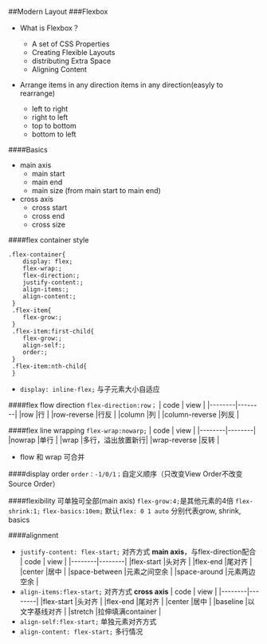 ##Modern Layout
###Flexbox
- What is Flexbox？
   - A set of CSS Properties
   - Creating Flexible Layouts
   - distributing Extra Space
   - Aligning Content
   
- Arrange items in any direction items in any direction(easyly to rearrange)
   - left to right
   - right to left
   - top to bottom
   - bottom to left

 ####Basics
 - main axis
      - main start
      - main end
      - main size (from main start to main end)
 - cross axis
      - cross start
      - cross end
      - cross size

 ####flex container style
``` 
.flex-container{
    display: flex;
    flex-wrap:;
    flex-direction:;
    justify-content:;
    align-items:;
    align-content:;
 }
 .flex-item{
    flex-grow:;
 }
 .flex-item:first-child{
    flex-grow:;
    align-self:;
    order:;
 }
 .flex-item:nth-child{
 }
```
   - `display: inline-flex;` 与子元素大小自适应

 ####flex flow direction
    `flex-direction:row；`
| code | view |
|--------|--------|
|row            |行      |
|row-reverse    |行反    |
|column         |列      |
|column-reverse |列反    |

 ####flex line wrapping
	`flex-wrap:nowarp;`
| code | view |
|--------|--------|
|nowrap        |单行            |
|wrap          |多行，溢出放置新行|
|wrap-reverse  |反转            |
   - flow 和 wrap 可合并

 ####display order
 `order：-1/0/1；`自定义顺序（只改变View Order不改变Source Order）
 
 ####flexibility
 可单独可全部(main axis)
 `flex-grow:4;`是其他元素的4倍
 `flex-shrink:1;`
 `flex-basics:10em;`
 默认`flex: 0 1 auto` 分别代表grow, shrink, basics
 
 ####alignment
 - `justify-content: flex-start;`
 对齐方式 **main axis**，与flex-direction配合
| code | view |
|--------|--------|
|flex-start    |头对齐      |
|flex-end      |尾对齐      |
|center        |居中        |
|space-between |元素之间空余 |
|space-around  |元素两边空余 |
 - `align-items:flex-start;`
 对齐方式 **cross axis**
 | code | view |
|--------|--------|
|flex-start |头对齐           |
|flex-end   |尾对齐           |
|center     |居中             |
|baseline   |以文字基线对齐     |
|stretch    |拉伸填满container |
 - `align-self:flex-start;`
 单独元素对齐方式
 - `align-content: flex-start;`
 多行情况
